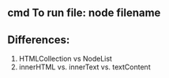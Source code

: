 ## cmd To run file: node filename

## Differences:
1. HTMLCollection vs NodeList
2. innerHTML vs. innerText vs. textContent